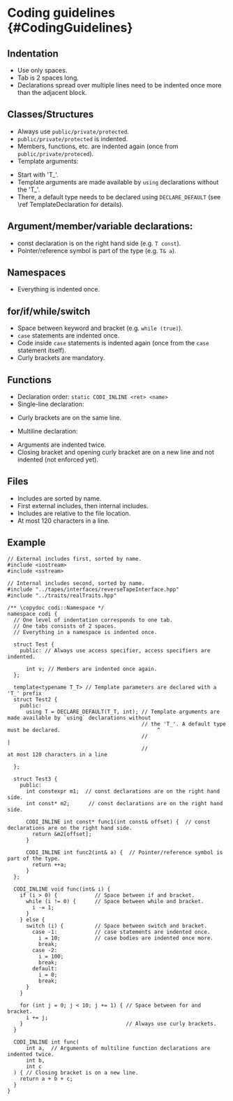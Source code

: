 Coding guidelines {#CodingGuidelines}
===========================

Indentation
------
 - Use only spaces.
 - Tab is 2 spaces long.
 - Declarations spread over multiple lines need to be indented once more than the adjacent block.

Classes/Structures
------
 - Always use `public/private/protected`.
 - `public/private/protected` is indented.
 - Members, functions, etc. are indented again (once from `public/private/proteced`).
 - Template arguments:
  * Start with 'T_'.
  * Template arguments are made available by `using` declarations without the 'T_'.
  * There, a default type needs to be declared using `DECLARE_DEFAULT` (see \ref TemplateDeclaration for details).

Argument/member/variable declarations:
------
 - const declaration is on the right hand side (e.g. `T const`).
 - Pointer/reference symbol is part of the type (e.g. `T& a`).

Namespaces
------
 - Everything is indented once.

for/if/while/switch
------
 - Space between keyword and bracket (e.g. `while (true)`).
 - `case` statements are indented once.
 - Code inside `case` statements is indented again (once from the `case` statement itself).
 - Curly brackets are mandatory.

Functions
------
 - Declaration order: `static CODI_INLINE <ret> <name>`
 - Single-line declaration:
  * Curly brackets are on the same line.
 - Multiline declaration:
  * Arguments are indented twice.
  * Closing bracket and opening curly bracket are on a new line and not indented (not enforced yet).

Files
------
 - Includes are sorted by name.
 - First external includes, then internal includes.
 - Includes are relative to the file location.
 - At most 120 characters in a line.

Example
----
```
// External includes first, sorted by name.
#include <iostream>
#include <sstream>

// Internal includes second, sorted by name.
#include "../tapes/interfaces/reverseTapeInterface.hpp"
#include "../traits/realTraits.hpp"

/** \copydoc codi::Namespace */
namespace codi {
  // One level of indentation corresponds to one tab.
  // One tabs consists of 2 spaces.
  // Everything in a namespace is indented once.

  struct Test {
    public: // Always use access specifier, access specifiers are indented.

      int v; // Members are indented once again.
  };

  template<typename T_T> // Template parameters are declared with a 'T_' prefix
  struct Test2 {
    public:
      using T = DECLARE_DEFAULT(T_T, int); // Template arguments are made available by `using` declarations without
                                           // the 'T_'. A default type must be declared.                               ^
                                           //                                                                          |
                                           //                                           at most 120 characters in a line

  };

  struct Test3 {
    public:
      int constexpr m1;  // const declarations are on the right hand side.
      int const* m2;      // const declarations are on the right hand side.

      CODI_INLINE int const* func1(int const& offset) {  // const declarations are on the right hand side.
        return &m2[offset];
      }

      CODI_INLINE int func2(int& a) {  // Pointer/reference symbol is part of the type.
        return ++a;
      }
  };

  CODI_INLINE void func(int& i) {
    if (i > 0) {            // Space between if and bracket.
      while (i != 0) {      // Space between while and bracket.
        i -= 1;
      }
    } else {
      switch (i) {          // Space between switch and bracket.
        case -1:            // case statements are indented once.
          i = 10;           // case bodies are indented once more.
          break;
        case -2:
          i = 100;
          break;
        default:
          i = 0;
          break;
      }
    }

    for (int j = 0; j < 10; j += 1) { // Space between for and bracket.
      i += j;
    }                                 // Always use curly brackets.
  }

  CODI_INLINE int func(
      int a,  // Arguments of multiline function declarations are indented twice.
      int b,
      int c
  ) { // Closing bracket is on a new line.
    return a + b + c;
  }
}
```
